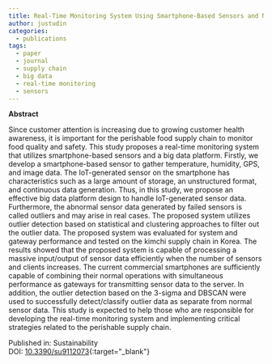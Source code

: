 ```yaml
---
title: Real-Time Monitoring System Using Smartphone-Based Sensors and NoSQL Database for Perishable Supply Chain
author: justudin
categories:
  - publications
tags:
  - paper
  - journal
  - supply chain
  - big data
  - real-time monitoring
  - sensors
---
```

**Abstract**

Since customer attention is increasing due to growing customer health awareness, it is important for the perishable food supply chain to monitor food quality and safety. This study proposes a real-time monitoring system that utilizes smartphone-based sensors and a big data platform. Firstly, we develop a smartphone-based sensor to gather temperature, humidity, GPS, and image data. The IoT-generated sensor on the smartphone has characteristics such as a large amount of storage, an unstructured format, and continuous data generation. Thus, in this study, we propose an effective big data platform design to handle IoT-generated sensor data. Furthermore, the abnormal sensor data generated by failed sensors is called outliers and may arise in real cases. The proposed system utilizes outlier detection based on statistical and clustering approaches to filter out the outlier data. The proposed system was evaluated for system and gateway performance and tested on the kimchi supply chain in Korea. The results showed that the proposed system is capable of processing a massive input/output of sensor data efficiently when the number of sensors and clients increases. The current commercial smartphones are sufficiently capable of combining their normal operations with simultaneous performance as gateways for transmitting sensor data to the server. In addition, the outlier detection based on the 3-sigma and DBSCAN were used to successfully detect/classify outlier data as separate from normal sensor data. This study is expected to help those who are responsible for developing the real-time monitoring system and implementing critical strategies related to the perishable supply chain.

Published in: Sustainability<br/>
DOI: [10.3390/su9112073](https://doi.org/10.3390/su9112073){:target="_blank"}